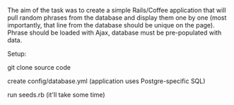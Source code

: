 The aim of the task was to create a simple Rails/Coffee application that will pull random phrases from the database and display them one by one (most importantly, that line from the database should be unique on the page).
Phrase should be loaded with Ajax, database must be pre-populated with data.

Setup:

git clone source code

create config/database.yml (application uses Postgre-specific SQL)

run seeds.rb (it'll take some time)